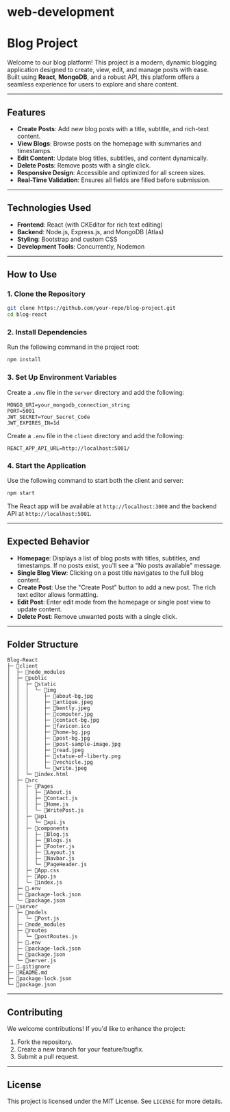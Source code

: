 # web-development

# **Blog Project**

Welcome to our blog platform! This project is a modern, dynamic blogging application designed to create, view, edit, and manage posts with ease. Built using **React**, **MongoDB**, and a robust API, this platform offers a seamless experience for users to explore and share content.

---

## **Features**

- **Create Posts**: Add new blog posts with a title, subtitle, and rich-text content.
- **View Blogs**: Browse posts on the homepage with summaries and timestamps.
- **Edit Content**: Update blog titles, subtitles, and content dynamically.
- **Delete Posts**: Remove posts with a single click.
- **Responsive Design**: Accessible and optimized for all screen sizes.
- **Real-Time Validation**: Ensures all fields are filled before submission.

---

## **Technologies Used**

- **Frontend**: React (with CKEditor for rich text editing)
- **Backend**: Node.js, Express.js, and MongoDB (Atlas)
- **Styling**: Bootstrap and custom CSS
- **Development Tools**: Concurrently, Nodemon

---

## **How to Use**

### **1. Clone the Repository**

```bash
git clone https://github.com/your-repo/blog-project.git
cd blog-react
```

### **2. Install Dependencies**

Run the following command in the project root:

```bash
npm install
```

### **3. Set Up Environment Variables**

Create a `.env` file in the `server` directory and add the following:

```env
MONGO_URI=your_mongodb_connection_string
PORT=5001
JWT_SECRET=Your_Secret_Code
JWT_EXPIRES_IN=1d
```

Create a `.env` file in the `client` directory and add the following:

```env
REACT_APP_API_URL=http://localhost:5001/
```

### **4. Start the Application**

Use the following command to start both the client and server:

```bash
npm start
```

The React app will be available at `http://localhost:3000` and the backend API at `http://localhost:5001`.

---

## **Expected Behavior**

- **Homepage**: Displays a list of blog posts with titles, subtitles, and timestamps. If no posts exist, you'll see a "No posts available" message.
- **Single Blog View**: Clicking on a post title navigates to the full blog content.
- **Create Post**: Use the "Create Post" button to add a new post. The rich text editor allows formatting.
- **Edit Post**: Enter edit mode from the homepage or single post view to update content.
- **Delete Post**: Remove unwanted posts with a single click.

---

## **Folder Structure**

```
Blog-React
├─ 📁client
│  ├─ 📁node_modules
│  ├─ 📁public
│  │  ├─ 📁static
│  │  │  └─ 📁img
│  │  │     ├─ 📄about-bg.jpg
│  │  │     ├─ 📄antique.jpeg
│  │  │     ├─ 📄bently.jpeg
│  │  │     ├─ 📄computer.jpg
│  │  │     ├─ 📄contact-bg.jpg
│  │  │     ├─ 📄favicon.ico
│  │  │     ├─ 📄home-bg.jpg
│  │  │     ├─ 📄post-bg.jpg
│  │  │     ├─ 📄post-sample-image.jpg
│  │  │     ├─ 📄read.jpeg
│  │  │     ├─ 📄statue-of-liberty.png
│  │  │     ├─ 📄vechicle.jpg
│  │  │     └─ 📄write.jpeg
│  │  └─ 📄index.html
│  ├─ 📁src
│  │  ├─ 📁Pages
│  │  │  ├─ 📄About.js
│  │  │  ├─ 📄Contact.js
│  │  │  ├─ 📄Home.js
│  │  │  └─ 📄WritePost.js
│  │  ├─ 📁api
│  │  │  └─ 📄api.js
│  │  ├─ 📁components
│  │  │  ├─ 📄Blog.js
│  │  │  ├─ 📄Blogs.js
│  │  │  ├─ 📄Footer.js
│  │  │  ├─ 📄Layout.js
│  │  │  ├─ 📄Navbar.js
│  │  │  └─ 📄PageHeader.js
│  │  ├─ 📄App.css
│  │  ├─ 📄App.js
│  │  └─ 📄index.js
│  ├─ 📄.env
│  ├─ 📄package-lock.json
│  └─ 📄package.json
├─ 📁server
│  ├─ 📁models
│  │  └─ 📄Post.js
│  ├─ 📁node_modules
│  ├─ 📁routes
│  │  └─ 📄postRoutes.js
│  ├─ 📄.env
│  ├─ 📄package-lock.json
│  ├─ 📄package.json
│  └─ 📄server.js
├─ 📄.gitignore
├─ 📄README.md
├─ 📄package-lock.json
└─ 📄package.json
```

---

## **Contributing**

We welcome contributions! If you'd like to enhance the project:

1. Fork the repository.
2. Create a new branch for your feature/bugfix.
3. Submit a pull request.

---

## **License**

This project is licensed under the MIT License. See `LICENSE` for more details.

